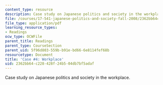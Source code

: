 ```yaml
---
content_type: resource
description: Case study on Japanese politics and society in the workplace.
file: /courses/17-541-japanese-politics-and-society-fall-2008/2362bb64c228428f24b504db7bf5adaf_case4.pdf
file_type: application/pdf
learning_resource_types:
- Readings
ocw_type: OCWFile
parent_title: Readings
parent_type: CourseSection
parent_uid: 5f96d803-559b-b91e-bd66-6e8114fef68b
resourcetype: Document
title: 'Case #4: Workplace'
uid: 2362bb64-c228-428f-24b5-04db7bf5adaf
---
```

Case study on Japanese politics and society in the workplace.

